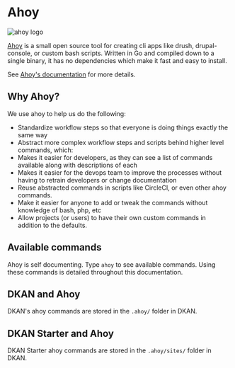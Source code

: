 # Ahoy

<img src="https://camo.githubusercontent.com/3c5f11de213d31ad57f73be305d05f37d3feade3/687474703a2f2f6936352e74696e797069632e636f6d2f76717277676c2e706e67" alt="ahoy logo"/>

[Ahoy](https://github.com/DevinciHQ/ahoy) is a small open source tool for creating cli apps like drush, drupal-console, or custom bash scripts. Written in Go and compiled down to a single binary, it has no dependencies which make it fast and easy to install.

See [Ahoy's documentation](https://github.com/DevinciHQ/ahoy) for more details.

## Why Ahoy?
We use ahoy to help us do the following:
* Standardize workflow steps so that everyone is doing things exactly the same way
* Abstract more complex workflow steps and scripts behind higher level commands, which:
* Makes it easier for developers, as they can see a list of commands available along with descriptions of each
* Makes it easier for the devops team to improve the processes without having to retrain developers or change documentation
* Reuse abstracted commands in scripts like CircleCI, or even other ahoy commands.
* Make it easier for anyone to add or tweak the commands without knowledge of bash, php, etc
* Allow projects (or users) to have their own custom commands in addition to the defaults.

## Available commands
Ahoy is self documenting. Type ``ahoy`` to see available commands. Using these commands is detailed throughout this documentation.

## DKAN and Ahoy

DKAN's ahoy commands are stored in the ``.ahoy/`` folder in DKAN.

## DKAN Starter and Ahoy

DKAN Starter ahoy commands are stored in the ``.ahoy/sites/`` folder in DKAN.
